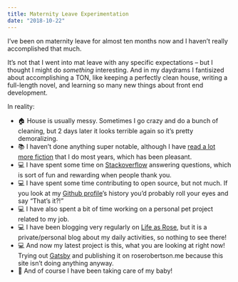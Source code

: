 ```yaml
---
title: Maternity Leave Experimentation
date: "2018-10-22"
---
```


I’ve been on maternity leave for almost ten months now and I haven’t really accomplished that much.

It’s not that I went into mat leave with any specific expectations – but I thought I might do _something_ interesting. And in my daydrams I fantisized about accomplishing a TON, like keeping a perfectly clean house, writing a full-length novel, and learning so many new things about front end development.

In reality:

- 🏠 House is usually messy. Sometimes I go crazy and do a bunch of cleaning, but 2 days later it looks terrible again so it’s pretty demoralizing.
- 📚 I haven’t done anything super notable, although I have [read a lot more fiction](https://www.goodreads.com/user/show/5774641-rose) that I do most years, which has been pleasant.
- 💻 I have spent some time on [Stackoverflow](https://stackoverflow.com/users/7090310/rose-robertson) answering questions, which is sort of fun and rewarding when people thank you.
- 💻 I have spent some time contributing to open source, but not much. If you look at my [Github profile](https://github.com/Rosey/)’s history you’d probably roll your eyes and say “That’s it?!”
- 💻 I have also spent a bit of time working on a personal pet project related to my job.
- 💻 I have been blogging very regularly on [Life as Rose](https://lifeasrose.ca), but it is a private/personal blog about my daily activities, so nothing to see there!
- 💻 And now my latest project is this, what you are looking at right now! Trying out [Gatsby](https://gatsbyjs.org/) and publishing it on roserobertson.me because this site isn’t doing anything anyway.
- 👶 And of course I have been taking care of my baby!

